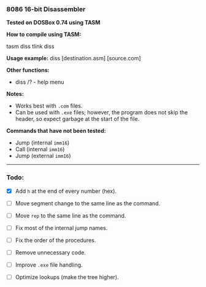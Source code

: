 ### 8086 16-bit Disassembler

**Tested on DOSBox 0.74 using TASM**

**How to compile using TASM:**

tasm diss
tlink diss

**Usage example:**
diss [destination.asm] [source.com]

**Other functions:**
- diss /? - help menu

**Notes:**
- Works best with `.com` files.
- Can be used with `.exe` files; however, the program does not skip the header, so expect garbage at the start of the file.

**Commands that have not been tested:**
- Jump (internal `imm16`)
- Call (internal `imm16`)
- Jump (external `imm16`)

---

### Todo:

- [x] Add `h` at the end of every number (hex).
- [ ] Move segment change to the same line as the command. 
- [ ] Move `rep` to the same line as the command. 
- [ ] Fix most of the internal jump names. 
- [ ] Fix the order of the procedures. 
- [ ] Remove unnecessary code. 
- [ ] Improve `.exe` file handling. 
- [ ] Optimize lookups (make the tree higher). 

